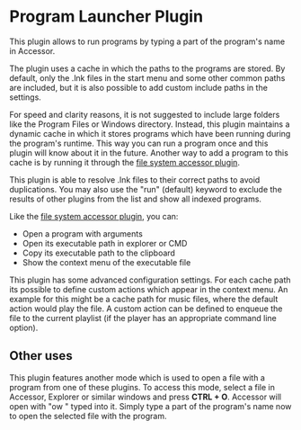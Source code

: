 # Program Launcher Plugin #

This plugin allows to run programs by typing a part of the program's name in Accessor.

The plugin uses a cache in which the paths to the programs are stored. By default, only the .lnk files in the start menu and some other common paths are included, but it is also possible to add custom include paths in the settings.

For speed and clarity reasons, it is not suggested to include large folders like the Program Files or Windows directory. Instead, this plugin maintains a dynamic cache in which it stores programs which have been running during the program's runtime. This way you can run a program once and this plugin will know about it in the future.
Another way to add a program to this cache is by running it through the [file system accessor plugin](docsAccessorFileSystem.md).

This plugin is able to resolve .lnk files to their correct paths to avoid duplications.
You may also use the "run" (default) keyword to exclude the results of other plugins from the list and show all indexed programs.

Like the [file system accessor plugin](docsAccessorFileSystem.md), you can:
  * Open a program with arguments
  * Open its executable path in explorer or CMD
  * Copy its executable path to the clipboard
  * Show the context menu of the executable file

This plugin has some advanced configuration settings. For each cache path its possible to define custom actions which appear in the context menu. An example for this might be a cache path for music files, where the default action would play the file. A custom action can be defined to enqueue the file to the current playlist (if the player has an appropriate command line option).

## Other uses ##
This plugin features another mode which is used to open a file with a program from one of these plugins. To access this mode, select a file in Accessor, Explorer or similar windows and press **CTRL + O**. Accessor will open with "ow " typed into it. Simply type a part of the program's name now to open the selected file with the program.